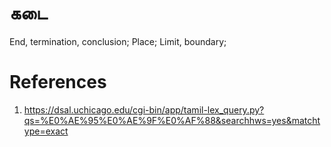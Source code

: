 # கடை
End, termination, conclusion; Place; Limit, boundary;


# References
1. https://dsal.uchicago.edu/cgi-bin/app/tamil-lex_query.py?qs=%E0%AE%95%E0%AE%9F%E0%AF%88&searchhws=yes&matchtype=exact
